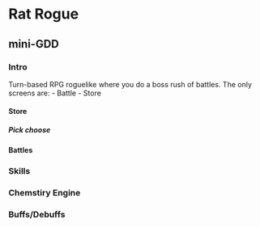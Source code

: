 # Rat Rogue

## mini-GDD

### Intro

Turn-based RPG roguelike where you do a boss rush of battles. 
The only screens are:
    - Battle
    - Store


#### Store
##### Pick choose 
#### Battles

### Skills
### Chemstiry Engine
### Buffs/Debuffs
